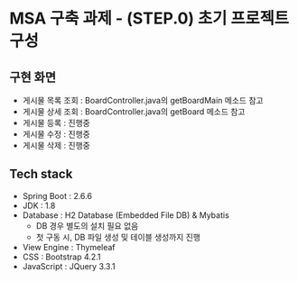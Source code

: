 # MSA 구축 과제 - (STEP.0) 초기 프로젝트 구성

## 구현 화면
* 게시물 목록 조회 : BoardController.java의 getBoardMain 메소드 참고
* 게시물 상세 조회 : BoardController.java의 getBoard 메소드 참고
* 게시물 등록 : 진행중
* 게시물 수정 : 진행중
* 게시물 삭제 : 진행중

## Tech stack
* Spring Boot : 2.6.6
* JDK : 1.8
* Database : H2 Database (Embedded File DB) & Mybatis
  * DB 경우 별도의 설치 필요 없음
  * 첫 구동 시, DB 파일 생성 및 테이블 생성까지 진행
* View Engine : Thymeleaf
* CSS : Bootstrap 4.2.1
* JavaScript : JQuery 3.3.1